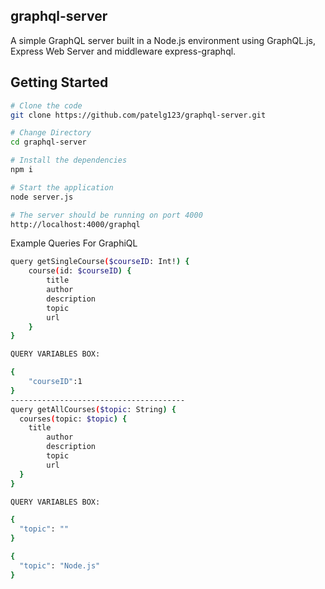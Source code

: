 ## graphql-server

A simple GraphQL server built in a Node.js environment using GraphQL.js, Express Web Server and  middleware express-graphql.

Getting Started
------------

```bash
# Clone the code
git clone https://github.com/patelg123/graphql-server.git

# Change Directory
cd graphql-server

# Install the dependencies
npm i

# Start the application
node server.js

# The server should be running on port 4000
http://localhost:4000/graphql

```

Example Queries For GraphiQL
```bash
query getSingleCourse($courseID: Int!) {
    course(id: $courseID) {
        title
        author
        description
        topic
        url
    }
}

QUERY VARIABLES BOX:

{ 
    "courseID":1
}
---------------------------------------
query getAllCourses($topic: String) {
  courses(topic: $topic) {
	title
        author
        description
        topic
        url
  }
}

QUERY VARIABLES BOX:

{
  "topic": "" 
}

{
  "topic": "Node.js" 
}



```
